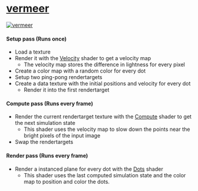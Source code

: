 [vermeer](https://github.com/danielesteban/vermeer)
==

[![vermeer](https://repository-images.githubusercontent.com/660281177/4f009e38-4dba-4a10-a944-9aa276694e9c)](https://vermeer.gatunes.com)

#### Setup pass (Runs once)

 * Load a texture
 * Render it with the [Velocity](src/shaders/velocity.ts) shader to get a velocity map
   * The velocity map stores the difference in lightness for every pixel
 * Create a color map with a random color for every dot
 * Setup two ping-pong rendertargets
 * Create a data texture with the initial positions and velocity for every dot
   * Render it into the first rendertarget


#### Compute pass (Runs every frame)

 * Render the current rendertarget texture with the [Compute](src/shaders/compute.ts) shader to get the next simulation state
   * This shader uses the velocity map to slow down the points near the bright pixels of the input image
 * Swap the rendertargets

#### Render pass (Runs every frame)

 * Render a instanced plane for every dot with the [Dots](src/shaders/dots.ts) shader
   * This shader uses the last computed simulation state and the color map to position and color the dots.
